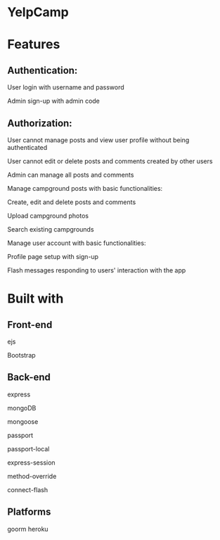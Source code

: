 # YelpCamp

# <strong>Features</strong>

<h2>Authentication: </h2>

User login with username and password

Admin sign-up with admin code

<h2>Authorization:</h2>

User cannot manage posts and view user profile without being authenticated

User cannot edit or delete posts and comments created by other users

Admin can manage all posts and comments

Manage campground posts with basic functionalities:

Create, edit and delete posts and comments

Upload campground photos

Search existing campgrounds

Manage user account with basic functionalities:

Profile page setup with sign-up

Flash messages responding to users' interaction with the app


# <strong>Built with</strong>
<h2>Front-end</h2>

ejs

Bootstrap


<h2>Back-end</h2>

express

mongoDB

mongoose

passport

passport-local

express-session

method-override

connect-flash

<h2>Platforms</h2>

goorm
heroku
